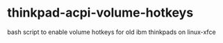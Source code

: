 # thinkpad-acpi-volume-hotkeys
bash script to enable volume hotkeys for old ibm thinkpads on linux-xfce

